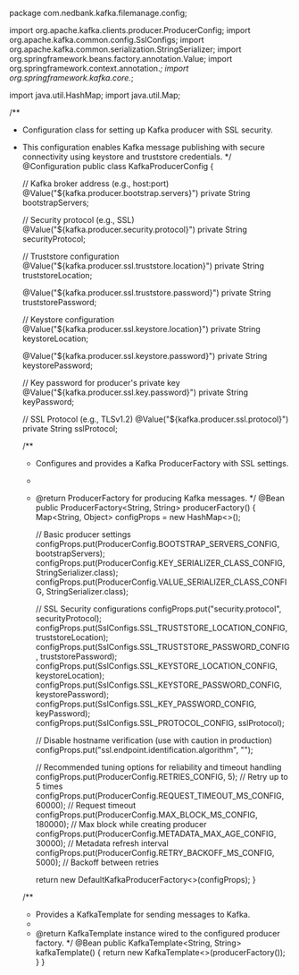 package com.nedbank.kafka.filemanage.config;

import org.apache.kafka.clients.producer.ProducerConfig;
import org.apache.kafka.common.config.SslConfigs;
import org.apache.kafka.common.serialization.StringSerializer;
import org.springframework.beans.factory.annotation.Value;
import org.springframework.context.annotation.*;
import org.springframework.kafka.core.*;

import java.util.HashMap;
import java.util.Map;

/**
 * Configuration class for setting up Kafka producer with SSL security.
 * This configuration enables Kafka message publishing with secure connectivity using keystore and truststore credentials.
 */
@Configuration
public class KafkaProducerConfig {

    // Kafka broker address (e.g., host:port)
    @Value("${kafka.producer.bootstrap.servers}")
    private String bootstrapServers;

    // Security protocol (e.g., SSL)
    @Value("${kafka.producer.security.protocol}")
    private String securityProtocol;

    // Truststore configuration
    @Value("${kafka.producer.ssl.truststore.location}")
    private String truststoreLocation;

    @Value("${kafka.producer.ssl.truststore.password}")
    private String truststorePassword;

    // Keystore configuration
    @Value("${kafka.producer.ssl.keystore.location}")
    private String keystoreLocation;

    @Value("${kafka.producer.ssl.keystore.password}")
    private String keystorePassword;

    // Key password for producer's private key
    @Value("${kafka.producer.ssl.key.password}")
    private String keyPassword;

    // SSL Protocol (e.g., TLSv1.2)
    @Value("${kafka.producer.ssl.protocol}")
    private String sslProtocol;

    /**
     * Configures and provides a Kafka ProducerFactory with SSL settings.
     *
     * @return ProducerFactory for producing Kafka messages.
     */
    @Bean
    public ProducerFactory<String, String> producerFactory() {
        Map<String, Object> configProps = new HashMap<>();

        // Basic producer settings
        configProps.put(ProducerConfig.BOOTSTRAP_SERVERS_CONFIG, bootstrapServers);
        configProps.put(ProducerConfig.KEY_SERIALIZER_CLASS_CONFIG, StringSerializer.class);
        configProps.put(ProducerConfig.VALUE_SERIALIZER_CLASS_CONFIG, StringSerializer.class);

        // SSL Security configurations
        configProps.put("security.protocol", securityProtocol);
        configProps.put(SslConfigs.SSL_TRUSTSTORE_LOCATION_CONFIG, truststoreLocation);
        configProps.put(SslConfigs.SSL_TRUSTSTORE_PASSWORD_CONFIG, truststorePassword);
        configProps.put(SslConfigs.SSL_KEYSTORE_LOCATION_CONFIG, keystoreLocation);
        configProps.put(SslConfigs.SSL_KEYSTORE_PASSWORD_CONFIG, keystorePassword);
        configProps.put(SslConfigs.SSL_KEY_PASSWORD_CONFIG, keyPassword);
        configProps.put(SslConfigs.SSL_PROTOCOL_CONFIG, sslProtocol);

        // Disable hostname verification (use with caution in production)
        configProps.put("ssl.endpoint.identification.algorithm", "");

        // Recommended tuning options for reliability and timeout handling
        configProps.put(ProducerConfig.RETRIES_CONFIG, 5);                          // Retry up to 5 times
        configProps.put(ProducerConfig.REQUEST_TIMEOUT_MS_CONFIG, 60000);          // Request timeout
        configProps.put(ProducerConfig.MAX_BLOCK_MS_CONFIG, 180000);               // Max block while creating producer
        configProps.put(ProducerConfig.METADATA_MAX_AGE_CONFIG, 30000);            // Metadata refresh interval
        configProps.put(ProducerConfig.RETRY_BACKOFF_MS_CONFIG, 5000);             // Backoff between retries

        return new DefaultKafkaProducerFactory<>(configProps);
    }

    /**
     * Provides a KafkaTemplate for sending messages to Kafka.
     *
     * @return KafkaTemplate instance wired to the configured producer factory.
     */
    @Bean
    public KafkaTemplate<String, String> kafkaTemplate() {
        return new KafkaTemplate<>(producerFactory());
    }
}
